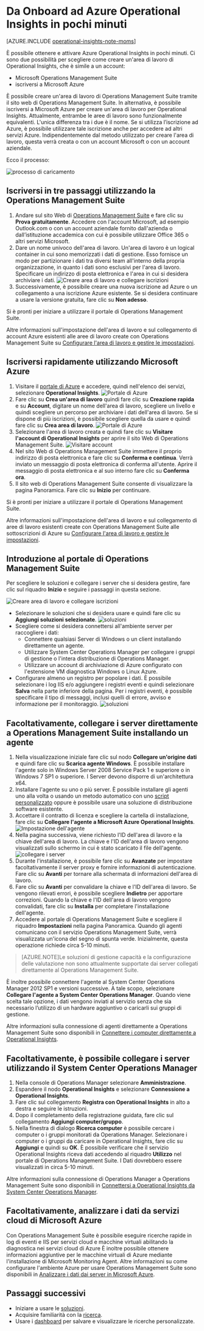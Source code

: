 <properties
    pageTitle="Da Onboard a Operational Insights in minuti | Microsoft Azure"
	description="Scopri come è possibile impostare Azure Operational Insights in pochi minuti"
	services="operational-insights"
	documentationCenter=""
	authors="bandersmsft"
	manager="jwhit"
	editor=""/>

<tags
    ms.service="operational-insights"
	ms.workload="operational-insights"
	ms.tgt_pltfrm="na"
	ms.devlang="na"
	ms.topic="hero-article"
	ms.date="08/27/2015"
	ms.author="banders"/>

# Da Onboard ad Azure Operational Insights in pochi minuti


[AZURE.INCLUDE [operational-insights-note-moms](../../includes/operational-insights-note-moms.md)]

È possibile ottenere e attivare Azure Operational Insights in pochi minuti. Ci sono due possibilità per scegliere come creare un'area di lavoro di Operational Insights, che è simile a un account:

- Microsoft Operations Management Suite
- iscriversi a Microsoft Azure

È possibile creare un'area di lavoro di Operations Management Suite tramite il sito web di Operations Management Suite. In alternativa, è possibile iscriversi a Microsoft Azure per creare un'area di lavoro per Operational Insights. Attualmente, entrambe le aree di lavoro sono funzionalmente equivalenti. L'unica differenza tra i due è il nome. Se si utilizza l’iscrizione ad Azure, è possibile utilizzare tale iscrizione anche per accedere ad altri servizi Azure. Indipendentemente dal metodo utilizzato per creare l'area di lavoro, questa verrà creata o con un account Microsoft o con un account aziendale.

Ecco il processo:

![processo di caricamento](./media/operational-insights-onboard-in-minutes/onboard-oms.png)

## Iscriversi in tre passaggi utilizzando la Operations Management Suite

1. Andare sul sito Web di [Operations Management Suite](http://microsoft.com/oms) e fare clic su **Prova gratuitamente**. Accedere con l'account Microsoft, ad esempio Outlook.com o con un account aziendale fornito dall'azienda o dall’istituzione accademica con cui è possibile utilizzare Office 365 o altri servizi Microsoft.
2. Dare un nome univoco dell'area di lavoro. Un'area di lavoro è un logical container in cui sono memorizzati i dati di gestione. Esso fornisce un modo per partizionare i dati tra diversi team all'interno della propria organizzazione, in quanto i dati sono esclusivi per l'area di lavoro. Specificare un indirizzo di posta elettronica e l'area in cui si desidera archiviare i dati. ![Creare area di lavoro e collegare iscrizioni](./media/operational-insights-onboard-in-minutes/create-workspace-link-sub.png)
3. Successivamente, è possibile creare una nuova iscrizione ad Azure o un collegamento a una iscrizione Azure esistente. Se si desidera continuare a usare la versione gratuita, fare clic su **Non adesso**.

Si è pronti per iniziare a utilizzare il portale di Operations Management Suite.

Altre informazioni sull'impostazione dell'area di lavoro e sul collegamento di account Azure esistenti alle aree di lavoro create con Operations Management Suite su [Configurare l'area di lavoro e gestire le impostazioni](operational-insights-setup-workspace.md).

## Iscriversi rapidamente utilizzando Microsoft Azure

1. Visitare il [portale di Azure](https://manage.windowsazure.com) e accedere, quindi nell'elenco dei servizi, selezionare **Operational Insights**. ![Portale di Azure](./media/operational-insights-onboard-in-minutes/azure-portal-op-insights.png)
2. Fare clic su **Crea un'area di lavoro** quindi fare clic su **Creazione rapida** e su **Account**, digitare un nome dell'area di lavoro, scegliere un livello e quindi scegliere un percorso per archiviare i dati dell'area di lavoro. Se si dispone di più iscrizioni, è possibile scegliere quella da usare e quindi fare clic su **Crea area di lavoro**. ![Portale di Azure](./media/operational-insights-onboard-in-minutes/quick-create.png)
3. Selezionare l'area di lavoro creata e quindi fare clic su **Visitare l'account di Operational Insights** per aprire il sito Web di Operations Management Suite. ![Visitare account](./media/operational-insights-onboard-in-minutes/visit-account.png)
4. Nel sito Web di Operations Management Suite immettere il proprio indirizzo di posta elettronica e fare clic su **Conferma e continua**. Verrà inviato un messaggio di posta elettronica di conferma all'utente. Aprire il messaggio di posta elettronica e al suo interno fare clic su **Conferma ora**.
5. Il sito web di Operations Management Suite consente di visualizzare la pagina Panoramica. Fare clic su **Inizio** per continuare.

Si è pronti per iniziare a utilizzare il portale di Operations Management Suite.

Altre informazioni sull'impostazione dell'area di lavoro e sul collegamento di aree di lavoro esistenti create con Operations Management Suite alle sottoscrizioni di Azure su [Configurare l'area di lavoro e gestire le impostazioni](operational-insights-setup-workspace.md).

## Introduzione al portale di Operations Management Suite
Per scegliere le soluzioni e collegare i server che si desidera gestire, fare clic sul riquadro **Inizio** e seguire i passaggi in questa sezione.

![Creare area di lavoro e collegare iscrizioni](./media/operational-insights-onboard-in-minutes/get-started.png)

- Selezionare le soluzioni che si desidera usare e quindi fare clic su **Aggiungi soluzioni selezionate**. ![soluzioni](./media/operational-insights-onboard-in-minutes/solutions.png)
- Scegliere come si desidera connettersi all'ambiente server per raccogliere i dati:
    - Connettere qualsiasi Server di Windows o un client installando direttamente un agente.
    - Utilizzare System Center Operations Manager per collegare i gruppi di gestione o l'intera distribuzione di Operations Manager.
    - Utilizzare un account di archiviazione di Azure configurato con l'estensione VM diagnostica Windows o Linux Azure.
- Configurare almeno un registro per popolare i dati. È possibile selezionare i log IIS e/o aggiungere i registri eventi e quindi selezionare **Salva** nella parte inferiore della pagina. Per i registri eventi, è possibile specificare il tipo di messaggi, inclusi quelli di errore, avviso e informazione per il monitoraggio. ![soluzioni](./media/operational-insights-onboard-in-minutes/logs.png)

## Facoltativamente, collegare i server direttamente a Operations Management Suite installando un agente
1. Nella visualizzazione iniziale fare clic sul nodo **Collegare un'origine dati** e quindi fare clic su **Scarica agente Windows**. È possibile installare l'agente solo in Windows Server 2008 Service Pack 1 e superiore o in Windows 7 SP1 o superiore. I Server devono disporre di un'architettura x64.
2. Installare l'agente su uno o più server. È possibile installare gli agenti uno alla volta o usando un metodo automatico con uno [script personalizzato](operational-insights-direct-agent.md#configure-the-microsoft-monitoring-agent-optional) oppure è possibile usare una soluzione di distribuzione software esistente.
3. Accettare il contratto di licenza e scegliere la cartella di installazione, fare clic su **Collegare l'agente a Microsoft Azure Operational Insights**. ![Impostazione dell'agente](./media/operational-insights-onboard-in-minutes/agent.png)
4. Nella pagina successiva, viene richiesto l'ID dell'area di lavoro e la chiave dell'area di lavoro. La chiave e l'ID dell'area di lavoro vengono visualizzati sullo schermo in cui è stato scaricato il file dell'agente. ![collegare i server](./media/operational-insights-onboard-in-minutes/key.png)
5. Durante l'installazione, è possibile fare clic su **Avanzate** per impostare facoltativamente il server proxy e fornire informazioni di autenticazione. Fare clic su **Avanti** per tornare alla schermata di informazioni dell'area di lavoro.
6. Fare clic su **Avanti** per convalidare la chiave e l'ID dell'area di lavoro. Se vengono rilevati errori, è possibile scegliere **Indietro** per apportare correzioni. Quando la chiave e l'ID dell'area di lavoro vengono convalidati, fare clic su **Installa** per completare l'installazione dell'agente.
7. Accedere al portale di Operations Management Suite e scegliere il riquadro **Impostazioni** nella pagina Panoramica. Quando gli agenti comunicano con il servizio Operations Management Suite, verrà visualizzata un'icona del segno di spunta verde. Inizialmente, questa operazione richiede circa 5-10 minuti.

> [AZURE.NOTE]Le soluzioni di gestione capacità e la configurazione delle valutazione non sono attualmente supportate dai server collegati direttamente al Operations Management Suite.

È inoltre possibile connettere l'agente al System Center Operations Manager 2012 SP1 e versioni successive. A tale scopo, selezionare **Collegare l'agente a System Center Operations Manager**. Quando viene scelta tale opzione, i dati vengono inviati al servizio senza che sia necessario l’utilizzo di un hardware aggiuntivo o caricarli sui gruppi di gestione.

Altre informazioni sulla connessione di agenti direttamente a Operations Management Suite sono disponibili in [Connettere i computer direttamente a Operational Insights](operational-insights-direct-agent.md).

## Facoltativamente, è possibile collegare i server utilizzando il System Center Operations Manager

1. Nella console di Operations Manager selezionare **Amministrazione**.
2. Espandere il nodo **Operational Insights** e selezionare **Connessione a Operational Insights**.
3. Fare clic sul collegamento **Registra con Operational Insights** in alto a destra e seguire le istruzioni.
4. Dopo il completamento della registrazione guidata, fare clic sul collegamento **Aggiungi computer/gruppo**.
5. Nella finestra di dialogo **Ricerca computer** è possibile cercare i computer o i gruppi monitorati da Operations Manager. Selezionare i computer o i gruppi da caricare in Operational Insights, fare clic su **Aggiungi** e quindi su **OK**. È possibile verificare che il servizio Operational Insights riceva dati accedendo al riquadro **Utilizzo** nel portale di Operations Management Suite. I Dati dovrebbero essere visualizzati in circa 5-10 minuti.

Altre informazioni sulla connessione di Operations Manager a Operations Management Suite sono disponibili in [Connettersi a Operational Insights da System Center Operations Manager](operational-insights-connect-scom.md).

## Facoltativamente, analizzare i dati da servizi cloud di Microsoft Azure

Con Operations Management Suite è possibile eseguire ricerche rapide in log di eventi e IIS per servizi cloud e macchine virtuali abilitando la diagnostica nei servizi cloud di Azure È inoltre possibile ottenere informazioni aggiuntive per le macchine virtuali di Azure mediante l'installazione di Microsoft Monitoring Agent. Altre informazioni su come configurare l'ambiente Azure per usare Operations Management Suite sono disponibili in [Analizzare i dati dai server in Microsoft Azure](operational-insights-analyze-data-azure.md).


## Passaggi successivi
- Iniziare a usare le [soluzioni](operational-insights-solutions.md).
- Acquisire familiarità con la [ricerca](operational-insights-search.md).
- Usare i [dashboard](operational-insights-use-dashboards.md) per salvare e visualizzare le ricerche personalizzate.

<!---HONumber=September15_HO1-->
